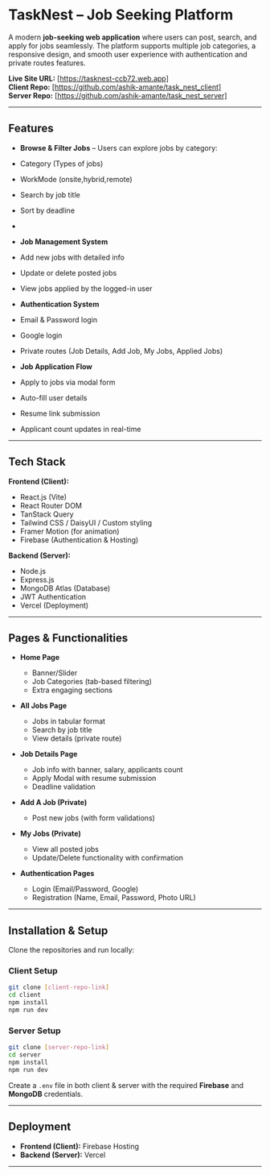 


# TaskNest – Job Seeking Platform  

A modern **job-seeking web application** where users can post, search, and apply for jobs seamlessly. The platform supports multiple job categories, a responsive design, and smooth user experience with authentication and private routes features.  

 **Live Site URL:** [https://tasknest-ccb72.web.app]  
 **Client Repo:** [https://github.com/ashik-amante/task_nest_client]  
 **Server Repo:** [https://github.com/ashik-amante/task_nest_server]  

---

##  Features  

-  **Browse & Filter Jobs** – Users can explore jobs by category:  
  - Category (Types of jobs)  
  - WorkMode (onsite,hybrid,remote)  
  - Search by job title  
  - Sort by deadline 
  -  

-  **Job Management System**  
  - Add new jobs with detailed info  
  - Update or delete posted jobs  
  - View jobs applied by the logged-in user  

-  **Authentication System**  
  - Email & Password login  
  - Google login  
  - Private routes (Job Details, Add Job, My Jobs, Applied Jobs)  

-  **Job Application Flow**  
  - Apply to jobs via modal form  
  - Auto-fill user details  
  - Resume link submission  
  - Applicant count updates in real-time  

---

##  Tech Stack  

**Frontend (Client):**  
- React.js (Vite)  
- React Router DOM  
- TanStack Query  
- Tailwind CSS / DaisyUI / Custom styling  
- Framer Motion (for animation)  
- Firebase (Authentication & Hosting)  

**Backend (Server):**  
- Node.js  
- Express.js  
- MongoDB Atlas (Database)  
- JWT Authentication  
- Vercel (Deployment)  

---

##  Pages & Functionalities  

- **Home Page**  
  - Banner/Slider  
  - Job Categories (tab-based filtering)  
  - Extra engaging sections  

- **All Jobs Page**  
  - Jobs in tabular format  
  - Search by job title  
  - View details (private route)  

- **Job Details Page**  
  - Job info with banner, salary, applicants count  
  - Apply Modal with resume submission  
  - Deadline validation  

- **Add A Job (Private)**  
  - Post new jobs (with form validations)  

- **My Jobs (Private)**  
  - View all posted jobs  
  - Update/Delete functionality with confirmation   

- **Authentication Pages**  
  - Login (Email/Password, Google)  
  - Registration (Name, Email, Password, Photo URL)  
 

---

##  Installation & Setup  

Clone the repositories and run locally:  

### Client Setup  
```bash
git clone [client-repo-link]
cd client
npm install
npm run dev
```

### Server Setup  
```bash
git clone [server-repo-link]
cd server
npm install
npm run dev
```

 Create a `.env` file in both client & server with the required **Firebase** and **MongoDB** credentials.  

---



##  Deployment  

- **Frontend (Client):** Firebase Hosting  
- **Backend (Server):** Vercel  

---  
